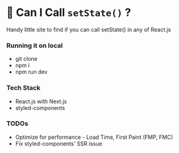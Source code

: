 # 🤔 Can I Call ```setState()``` ?
Handy little site to find if you can call setState() in any of React.js

### Running it on local

- git clone
- npm i
- npm run dev

### Tech Stack

- React.js with Next.js
- styled-components

### TODOs

- Optimize for performance - Load Time, First Paint (FMP, FMC)
- Fix styled-components' SSR issue
